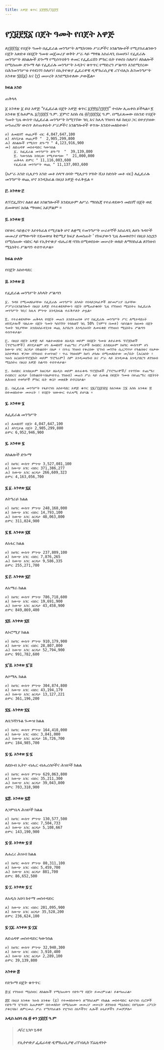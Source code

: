 ```yaml
---
title: አዋጅ ቁጥር ፩፻፳፮/፲፱፻፺
---
```


# የ፲፱፻፺፩ በጀት ዓመት የበጀት አዋጅ

ለ፲፱፻፺፩ የበጀት ዓመት በፌዴራል መንግሥት ለሚከናወኑ ሥራዎችና አገልግሎቶች የሚያስፈልገውን በጀት አጽድቆ በበጀት ዓመቱ መጀመሪያ ወቅት ሥራ ላይ ማዋል አስፈላጊ በመሆኑ፤
የፌዴራሉ መንግሥት ለክልሎች ድጐማ የሚሰጥበትን ቀመር የፌዴሬሽን ምክር ቤት የወሰነ ስለሆነ፤
ለክልሎች በሚሰጠው ድጐማ ላይ የፌዴራሉ መንግሥት ኦዲትና ቁጥጥር የማድረግ ሥልጣን እንደሚኖረው በሕገመንግሥቱ የተደነገገ ስለሆነ፤ በኢትዮጵያ ፌዴራዋዊ ዲሞክራሲያዊ ሪፐብሊክ ሕገመንግሥት አንቀጽ ፶፭(፩) እና (፲) መሠረት እንደሚከተለው ታውጇል።

#### ክፍል አንድ
ጠቅላላ

፩ አንቀጽ ፩ ይህ አዋጅ “የፌዴራል በጀት አዋጅ ቁጥር ፩፻፳፮/፲፱፻፺” ተብሎ ሊጠቀስ ይችላል።
፪ አንቀጽ ፪ ከሐምሌ ፩/፲፱፻፺ ዓ.ም. ጀምሮ እስከ ሰኔ ፴/፲፱፻፺፩ ዓ.ም. በሚፈጸመው በአንድ የበጀት ዓመት ጊዜ ውስጥ በፌዴራል መንግሥት ከሚገኘው ገቢ እና ከሌላ ገንዘብ ላይ ከዚህ ጋር በተያያዘው ሠንጠረዥ ውስጥ ለተጠቀሱት ሥራዎችና አገልግሎቶች ቀጥሎ እንደተመለከተው፤

    ሀ) ለመደበኛ ወጪዎች ብር 4,047,647,100
    ለ) ለካፒታል ወጪዎች "  2,905,299,800
    ሐ) ለክልሎች የሚሰጥ ድጐማ " 4,123,916,900
    መ) ለድሬዳዋ መስተዳድር ካውንስል
        ፩. ከፌዴራል መንግሥት ድጐማ  "  39,139,800
        ፪. ካውንስሉ ከገቢው የሚያወጣው "  21,000,000
        ጠቅላላ ድምር " 11,116,003,600
        የፌዴራል መንግሥት ወጪ " 11,137,003,600

(አሥራ አንድ ቢሊዮን አንድ መቶ ሰላሣ ሰባት ሚሊዮን ሦስት ሺህ ስድስት መቶ ብር) ለፌዴራሉ መንግሥት ወጪ ሆኖ እንዲከፈል በዚህ አዋጅ ተፈቅዷል ።

#### ፫. አንቀጽ ፫
ለፕሮፌሽንና ለልዩ ልዩ አገልግሎቶች እንደዚሁም ለሥራ ማስኬጃ የተፈቀደውን መደበኛ በጀት ወደ ደመወዝና አበል ማዛወር አይቻልም ።

#### ፬. አንቀጽ ፬
በየወሩ ሳይቋረጥ እየተከፈለ የሚያልቅ ሆኖ ለቋሚ የመንግሥት ሠራተኞች አስፈላጊ ለሆኑ ጉዳዮች መመሪያ በማውጣት የደመወዝ ቅድሚያ ክፍያ ለመስጠት ' የክፍያውን ጊዜ ለመወሰንና በዚህ አኳኋን በሚሰጠው ብድር ላይ የኢትዮጵያ ብሔራዊ ባንክ በሚወስነው መሠረት ወለድ ለማስከፈል ለገንዘብ ሚኒስትሩ ሥልጣን ተሰጥቶታል።

#### ክፍል ሁለት
የበጀት አስተዳደር

#### ፭. አንቀጽ ፭
የፌዴራል መንግሥት አካላት ሥልጣን

    ፩. ጉዳዩ የሚመለከታቸው የፌዴራሉ መንግሥት አካላት የበላይኃላፊዎች ለየመሥሪያ ቤታቸው ሥሥራናአገልግሎት በዚህ አዋጅ የተፈቀደላቸውን በጀት በሚጠይቁበት ጊዜ የገንዘብ ሚኒስትሩ ከፌዴራሉ መንግሥት ገቢና ከሌላ ምንጭ እንዲከፍል ተፈቅዶለት ታዟል።

    ፪. የተፈቀደላቸው ጠቅላላ የበጀት መጠን እንደተጠበቀ ሆኖ በፌዴራሉ መንግሥት ሥር ለሚተዳደሩት ሆስፒታሎች ባለፈው በጀት ዓመት ካስገኙት ትክክለኛ ገቢ 50% (ሃምሣ በመቶ) ሳይበልጥ ከዘመኑ በጀት ዓመት ገቢያቸው እንደአስፈላጊነቱ ወጪ እያደረጉ እንዲሰሩበት ለመፍቀድ የገንዘብ ሚኒስትሩ ሥልጣን ተሰጥቶታል።

    ፫. በዚህ በጀት አዋጅ ላይ ላልተመለከቱ ለአዲስ ወይም በበጀት ዓመቱ ለተፈቀዱ ፕሮጀክቶች (ፕሮግራሞች) ለካፒታልም ሆነ ለመደበኛ ተጨማሪ ሥራዎች ከብድር እንደዚሁም ከሀገር ውስጥም ሆነ ከውጭ ሀገር እርዳታ በጉልበት፡ በዕቃ ፥ በጥሬ ገንዘብ የቀረበው ሂሣብ መገኘቱ ሲረጋገጥዞ የጉልበቱና የዕቃው አስተዋጽኦ ዋጋው በገንዘብ ተመንዝሮ ፡ ጥሬ ገንዘብም ከሆነ ታክሎ በሚመለከተው መ/ቤት (አርዕስት ፥ ንዑስ አርዕስት፡ፕሮጀክት ወይም ፕሮግራም) ስም እንዲመዘገብ እና ሥራ ላይ እንዲውል እንዲያደርግ ለገንዘብ ሚኒስትሩ በዚህ አዋጅ ስልጣን ተሰጥቶታል።

    ፬. ከብድር እንደዚሁም ከዕርዳታ ለአዲስ ወይም ለተፈቀዱ ፕሮጀክቶች /ፕሮግራሞች/ የተገኘው ተጨማሪ የብድርና ዕርዳታ (በጉልበት፥በዕቃ፡በጥሬ ገንዘብ) መጠን ሥራ ላይ ሲውል በበጀት ዓመቱ በተጨማሪ በጀትነት ለሕዝብ ተወካዮች ምክር ቤት ቀርቦ መጽደቅ ይኖርበታል።

    ፭. በፌዴራል መንግሥት የፋይናንስ አስተዳደር አዋጅ ቁጥር ፶፯/፲፱፻፹፱ ከአንቀጽ ፲፯ እስከ አንቀጽ ፳ በተመለከተው መሠረት ፣ የበጀት ዝውውር ተፈጻሚ ይሆናል ።

#### ፮. አንቀጽ ፮
ለፌዴራል መንግሥት

    ሀ) ለመደበኛ በጀት 4,047,647,100
    ለ) ለካፒታል በጀት 2,905,299,800
    ድምር 6,952,946,900

#### ፯. አንቀጽ ፯
ለክልሎች ድጐማ

    ሀ) ከሀገር ውስጥ ምንጭ 3,527,081,100
    ለ) ከውጭ አገር ብድር 371,386,277
    ሐ) ከውጭ አገር ዕርዳታ 266,609,323
    ድምር 4,163,056,700

#### ፯ ፩. አንቀጽ ፯፩
ለትግራይ ክልል

    ሀ) ከሀገር ውስጥ ምንጭ 248,168,000
    ለ) ከውጭ አገር ብድር 14,793,100
    ሐ) ከውጭ አገር ዕርዳታ 48,063,800
    ድምር 311,024,900

#### ፯ ፪. አንቀጽ ፯፪
ለአፋር ክልል

    ሀ) ከሀገር ውስጥ ምንጭ 237,809,100
    ለ) ከውጭ አገር ብድር 7,876,265
    ሐ) ከውጭ አገር ዕርዳታ 9,586,335
    ድምር 255,271,700

#### ፯ ፫. አንቀጽ ፯፫
ለአማራ ክልል

    ሀ) ከሀገር ውስጥ ምንጭ 786,718,600
    ለ) ከውጭ አገር ብድር 19,691,900
    ሐ) ከውጭ አገር ዕርዳታ 43,458,900
    ድምር 849,869,400

#### ፯፬. አንቀጽ ፯፬
ለኦሮሚያ ክልል

    ሀ) ከሀገር ውስጥ ምንጭ 910,179,900
    ለ) ከውጭ አገር ብድር 28,807,800
    ሐ) ከውጭ አገር ዕርዳታ 52,794,900
    ድምር 991,782,600

#### ፯'፭. አንቀጽ ፯'፭
ለሶማሌ ክልል

    ሀ) ከሀገር ውስጥ ምንጭ 304,874,800
    ለ) ከውጭ አገር ብድር 43,194,179
    ሐ) ከውጭ አገር ዕርዳታ 13,127,221
    ድምር 361,196,200

#### ፯፮. አንቀጽ ፯፮
ለቤንሻንጉል ጉሙዝ ክልል

    ሀ) ከሀገር ውስጥ ምንጭ 164,418,000
    ለ) ከውጭ አገር ብድር 3,841,000
    ሐ) ከውጭ አገር ዕርዳታ 16,726,700
    ድምር 184,985,700

#### ፯·፯. አንቀጽ ፯·፯
ለደቡብ ኢትዮ ብሔር ብሔረሰቦችና ሕዝቦች ክልል

    ሀ) ከሀገር ውስጥ ምንጭ 629,063,800
    ለ) ከውጭ አገር ብድር 35,211,300
    ሐ) ከውጭ አገር ዕርዳታ 39,043,800
    ድምር 703,318,900

#### ፯፰. አንቀጽ ፯፰
ለጋምቤላ ሕዝቦች ክልል

    ሀ) ከሀገር ውስጥ ምንጭ 130,577,500
    ለ) ከውጭ አገር ብድር 7,504,733
    ሐ) ከውጭ አገር ዕርዳታ 5,108,667
    ድምር 143,190,900

#### ፯‧፱. አንቀጽ ፯‧፱
ለሐረሪ ሕዝብ ክልል

    ሀ) ከሀገር ውስጥ ምንጭ 80,311,100
    ለ) ከውጭ አገር ብድር 5,459,700
    ሐ) ከውጭ አገር ዕርዳታ 881,700
    ድምር 86,652,500

#### ፯·፲. አንቀጽ ፯·፲
ለአዲስ አበባ ከተማ መስተዳድር

    ለ) ከውጭ አገር ብድር 201,095,900
    ለ) ከውጭ አገር ዕርዳታ 35,528,200
    ድምር 236,624,100

#### ፯·፲፩. አንቀጽ ፯·፲፩
ለድሬዳዋ መስተዳድር ካውንስል

    ሀ) ከሀገር ውስጥ ምንጭ 32,940,300
    ለ) ከውጭ አገር ብድር 3,910,400
    ሐ) ከውጭ አገር ዕርዳታ 2,289,100
    ድምር 39,139,800

#### አንቀጽ ፰
የድጐማ በጀት ቁጥጥር

    ፰‧፩ የገንዘብ ሚኒስቴር ለክልሎች የሚሰጠውን የድጐማ በጀት ይመረምራል፣ ይቆጣጠራል።

    ፰፪ በዚህ አንቀጽ ንዑስ አንቀጽ (፩) የተመለከተውን ለማስፈጸም የክልል መስተዳድር ፋይናንስ ቢሮዎች የድጐማ ሂሣብን አጠቃቀም በተመለከተ በሚሰጠው መመሪያ መሠረት ለገንዘብ ሚኒስቴር በየጊዜው ሪፖርት ያቀርባሉ፤ ለምርመራ ሥራ የማያስፈልጉ የሂሣብ ሰነዶችንና ሌሎች ሁኔታዎችን ያመቻቻሉ።

**አዲስ አበባ ሰኔ ፴ ቀን ፲፱፻፺ ዓ.ም**
> ##### ዶ/ር ነጋሶ ጊዳዳ
>
> ##### የኢትዮጵያ ፌዴራላዊ ዲሞክራሲያዊ ሪፐብሊክ ፕሬዚዳንት
